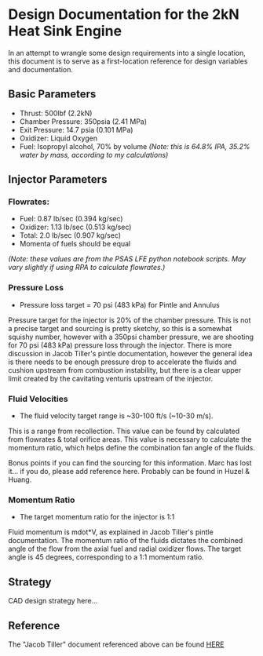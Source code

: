 

# Design Documentation for the 2kN Heat Sink Engine #

In an attempt to wrangle some design requirements into a single location, this document is to serve as a first-location reference for design variables and documentation.

## Basic Parameters ##

* Thrust: 500lbf (2.2kN)
* Chamber Pressure: 350psia (2.41 MPa)
* Exit Pressure: 14.7 psia (0.101 MPa)
* Oxidizer: Liquid Oxygen
* Fuel: Isopropyl alcohol, 70% by volume *(Note: this is 64.8% IPA, 35.2% water by mass, according to my calculations)*

## Injector Parameters ##

### Flowrates:
* Fuel: 0.87 lb/sec (0.394 kg/sec)
* Oxidizer: 1.13 lb/sec (0.513 kg/sec)
* Total: 2.0 lb/sec (0.907 kg/sec)
* Momenta of fuels should be equal

*(Note: these values are from the PSAS LFE python notebook scripts. May vary slightly if using RPA to calculate flowrates.)*
	
### Pressure Loss ###

* Pressure loss target = 70 psi (483 kPa) for Pintle and Annulus

Pressure target for the injector is 20% of the chamber pressure. This is not a precise target and sourcing is pretty sketchy, so this is a somewhat squishy number, however with a 350psi chamber pressure, we are shooting for 70 psi (483 kPa) pressure loss through the injector. There is more discussion in Jacob Tiller's pintle documentation, however the general idea is there needs to be enough pressure drop to accelerate the fluids and cushion upstream from combustion instability, but there is a clear upper limit created by the cavitating venturis upstream of the injector.


### Fluid Velocities ###

* The fluid velocity target range is ~30-100 ft/s (~10-30 m/s). 

This is a range from recollection. This value can be found by calculated from flowrates & total orifice areas. This value is necessary to calculate the momentum ratio, which helps define the combination fan angle of the fluids. 

Bonus points if you can find the sourcing for this information. Marc has lost it... if you do, please add reference here. Probably can be found in Huzel & Huang. 

### Momentum Ratio ###

* The target momentum ratio for the injector is 1:1

Fluid momentum is mdot*V, as explained in Jacob Tiller's pintle documentation. The momentum ratio of the fluids dictates the combined angle of the flow from the axial fuel and radial oxidizer flows. The target angle is 45 degrees, corresponding to a 1:1 momentum ratio.


## Strategy ##

CAD design strategy here...

## Reference

The "Jacob Tiller" document referenced above can be found [HERE](https://github.com/psas/pintle-injector/blob/master/Pintle%20Injector%20Design%20Documentation/00%20-%20Pintle%20Injector%20Theory%2C%20Design%2C%20and%20Testing.ipynb)

